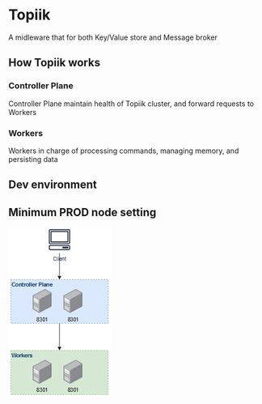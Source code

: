 # Topiik
A midleware that for both Key/Value store and Message broker

## How Topiik works
### Controller Plane
Controller Plane maintain health of Topiik cluster, and forward requests to Workers
### Workers
Workers in charge of processing commands, managing memory, and persisting data

## Dev environment

## Minimum PROD node setting

![alt text](src/resource/minimum_prod_architecture.png)